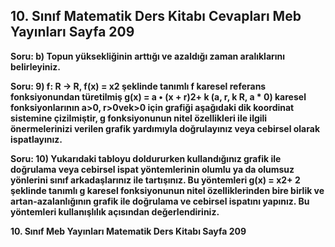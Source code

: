 ## 10. Sınıf Matematik Ders Kitabı Cevapları Meb Yayınları Sayfa 209

**Soru: b) Topun yüksekliğinin arttığı ve azaldığı zaman aralıklarını belirleyiniz.**

**Soru: 9) f: R → R, f(x) = x2 şeklinde tanımlı f karesel referans fonksiyonundan türetilmiş g(x) = a • (x + r)2+ k (a, r, k R, a \* 0) karesel fonksiyonlarının a>0, r>0vek>0 için grafiği aşağıdaki dik koordinat sistemine çizilmiştir, g fonksiyonunun nitel özellikleri ile ilgili önermelerinizi verilen grafik yardımıyla doğrulayınız veya cebirsel olarak ispatlayınız.**

**Soru: 10) Yukarıdaki tabloyu doldururken kullandığınız grafik ile doğrulama veya cebirsel ispat yöntemlerinin olumlu ya da olumsuz yönlerini sınıf arkadaşlarınız ile tartışınız. Bu yöntemleri g(x) = x2+ 2 şeklinde tanımlı g karesel fonksiyonunun nitel özelliklerinden bire birlik ve artan-azalanlığının grafik ile doğrulama ve cebirsel ispatını yapınız. Bu yöntemleri kullanışlılık açısından değerlendiriniz.**

**10. Sınıf Meb Yayınları Matematik Ders Kitabı Sayfa 209**